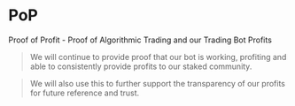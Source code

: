 # PoP
Proof of Profit - Proof of Algorithmic Trading and our Trading Bot Profits

> We will continue to provide proof that our bot is working, profiting and able to consistently provide profits to our staked community.

> We will also use this to further support the transparency of our profits for future reference and trust.
